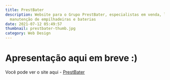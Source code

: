 ```yaml
---
title: PrestBater
description: Website para o Grupo PrestBater, especialistas em venda, locação e
  manutenção de empilhadeiras e baterias
date: 2021-07-12 05:49:57
thumbnail: prestbater-thumb.jpg
category: Web Design
---
```

# **Apresentação aqui em breve :)**

Você pode ver o site aqui - <a href="https://prestbater.com.br" target="__blank">PrestBater</a>